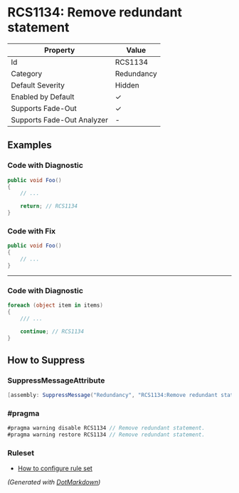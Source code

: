 # RCS1134: Remove redundant statement

| Property                    | Value      |
| --------------------------- | ---------- |
| Id                          | RCS1134    |
| Category                    | Redundancy |
| Default Severity            | Hidden     |
| Enabled by Default          | &#x2713;   |
| Supports Fade\-Out          | &#x2713;   |
| Supports Fade\-Out Analyzer | \-         |

## Examples

### Code with Diagnostic

```csharp
public void Foo()
{
    // ...

    return; // RCS1134
}
```

### Code with Fix

```csharp
public void Foo()
{
    // ...
}
```

- - -

### Code with Diagnostic

```csharp
foreach (object item in items)
{
    /// ...

    continue; // RCS1134
}
```

## How to Suppress

### SuppressMessageAttribute

```csharp
[assembly: SuppressMessage("Redundancy", "RCS1134:Remove redundant statement.", Justification = "<Pending>")]
```

### \#pragma

```csharp
#pragma warning disable RCS1134 // Remove redundant statement.
#pragma warning restore RCS1134 // Remove redundant statement.
```

### Ruleset

* [How to configure rule set](../HowToConfigureAnalyzers.md)

*\(Generated with [DotMarkdown](http://github.com/JosefPihrt/DotMarkdown)\)*